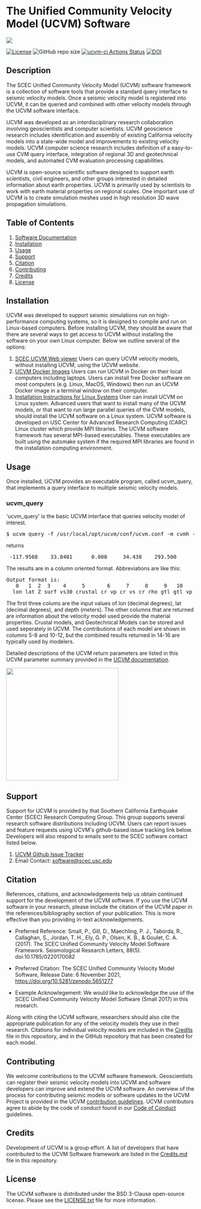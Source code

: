 # The Unified Community Velocity Model (UCVM) Software

<a href="https://github.com/sceccode/ucvm.git"><img src="https://github.com/sceccode/ucvm/wiki/images/ucvm_logo.png"></a>

[![License](https://img.shields.io/badge/License-BSD_3--Clause-blue.svg)](https://opensource.org/licenses/BSD-3-Clause)
![GitHub repo size](https://img.shields.io/github/repo-size/sceccode/ucvm)
[![ucvm-ci Actions Status](https://github.com/SCECcode/ucvm/workflows/ucvm-ci/badge.svg)](https://github.com/SCECcode/ucvm/actions)
[![DOI](https://zenodo.org/badge/358720931.svg)](https://zenodo.org/badge/latestdoi/358720931)


## Description 
The SCEC Unified Community Velocity Model (UCVM) software framework is a collection of software tools that provide a 
standard query interface to seismic velocity models. Once a seismic velocity model is registered into UCVM, it can 
be queried and combined with other velocity models through the UCVM software interface.

UCVM was developed as an interdisciplinary research collaboration involving geoscientists and 
computer scientists. UCVM geoscience research includes identification and assembly of existing California velocity 
models into a state-wide model and improvements to existing velocity models. UCVM computer science research includes 
definition of a easy-to-use CVM query interface, integration of regional 3D and geotechnical models, 
and automated CVM evaluation processing capabilities.

UCVM is open-source scientific software designed to support earth scientists, civil engineers, 
and other groups interested in detailed information about earth properties. 
UCVM is primarily used by scientists to work with earth material properties on regional scales. 
One important use of UCVM is to create simulation meshes used in high resolution 3D wave propagation simulations.

## Table of Contents
1. [Software Documentation](https://github.com/SCECcode/ucvm/wiki)
2. [Installation](#installation)
3. [Usage](#usage)
4. [Support](#support)
5. [Citation](#citation)
6. [Contributing](#contributing)
7. [Credits](#credits)
8. [License](#license)

## Installation
UCVM was developed to support seismic simulations run on high-performance computing systems, so it is designed to compile and run on Linux-based computers. Before installing UCVM, they should be aware that there are several ways to get access to UCVM without installing the software on your own Linux computer. Below we outline several of the options:
1. [SCEC UCVM Web viewer](http://moho.scec.org/UCVM_web/web/viewer.php) Users can query UCVM velocity models, without installing UCVM, using the UCVM website. 
2. [UCVM Docker Images](https://github.com/sceccode/ucvm_docker) Users can run UCVM in Docker on their local computers including laptops. Users can install free Docker software on most computers (e.g. Linux, MacOS, Windows) then run an UCVM Docker image in a terminal window on their computer. 
3. [Installation Instructions for Linux Systems](https://github.com/SCECcode/ucvm/wiki/How-to-Guides) User can install UCVM on Linux system. Advanced users that want to install many of the UCVM models, or that want to run large parallel queries of the CVM models, should install the UCVM software on a Linux system. UCVM software is developed on USC Center for Advanced Research Computing (CARC) Linux cluster which provide MPI libraries. The UCVM software framework has several MPI-based executables. These executables are built using the automake system if the required MPI libraries are found in the installation computing environment. 

## Usage 
Once installed, UCVM provides an executable program, called ucvm_query, that implements a query interface to multiple seismic velocity models.

### ucvm_query
'ucvm_query' is the basic UCVM interface that queries velocity model of interest.

<pre>
$ ucvm_query -f /usr/local/opt/ucvm/conf/ucvm.conf -m cvmh -l 33.84007,-117.95683,0.0
</pre>
returns
<pre>
 -117.9568    33.8401      0.000     34.438    293.500       cvmh   1238.170    120.690   1450.659       none      0.000      0.000      0.000      crust   1238.170    120.690   1450.65
</pre>

The results are in a column oriented format. Abbreviations are like this:
<pre>
Output format is:
   0   1  2  3    4     5       6     7     8     9   10      11    12       13     14      15     16
  lon lat Z surf vs30 crustal cr_vp cr_vs cr_rho gtl gtl_vp gtl_vs gtl_rho cmb_algo cmb_vp cmb_vs cmb_rho
</pre>

The first three colums are the input values of lon (decimal degrees), lat (decimal degrees), and depth (meters). The other columns that are returned are information about the velocity model used provide the material properties. Crustal models, and Geotechnical Models can be stored and used seperately in UCVM. The contributions of each model are shown in columns 5-8 and 10-12, but the combined results returned in 14-16 are typically used by modelers.

Detailed descriptions of the UCVM return parameters are listed in this UCVM parameter summary provided in the [UCVM documentation](https://github.com/sceccode/ucvm/wiki).

<a href="https://github.com/sceccode/ucvm/wiki/reference"><img src="https://github.com/sceccode/ucvm/wiki/images/UCVM_Query_Params.png" width="300"></a>

## Support
Support for UCVM is provided by that Southern California Earthquake Center (SCEC) Research Computing Group. This group supports several research software distributions including UCVM. Users can report issues and feature requests using UCVM's github-based issue tracking link below. Developers will also respond to emails sent to the SCEC software contact listed below.
1. [UCVM Github Issue Tracker](https://github.com/SCECcode/ucvm/issues)
2. Email Contact: software@scec.usc.edu

## Citation
References, citations, and acknowledgements help us obtain continued support for the development of the UCVM software. If you use the UCVM software in your research, please include the citation of the UCVM paper in the references/bibliography section of your publication. This is more effective than you providing in-text acknowledgements. 

* Preferred Reference: Small, P., Gill, D., Maechling, P. J., Taborda, R., Callaghan, S., Jordan, T. H., Ely, G. P., Olsen, K. B., & Goulet, C. A. (2017). The SCEC Unified Community Velocity Model Software Framework. Seismological Research Letters, 88(5). doi:10.1785/0220170082

* Preferred Citation: The SCEC Unified Community Velocity Model Software, Release Date: 6 November 2021, https://doi.org/10.5281/zenodo.5651277

* Example Acknowlegement: We would like to acknowledge the use of the SCEC Unified Community Velocity Model Software (Small 2017) in this research. 

Along with citing the UCVM software, researchers should also cite the appropriate publication for any of the velocity models they use in their research. Citations for individual velocity models are included in the [Credits](Credits.md) file in this repository, and in the GitHub repository that has been created for each model.

## Contributing
We welcome contributions to the UCVM software framework. 
Geoscientists can register their seismic velocity models into UCVM and software developers can 
improve and extend the UCVM software. An overview of the process for contributing seismic models or 
software updates to the UCVM Project is provided in the UCVM [contribution guidelines](CONTRIBUTING.md). 
UCVM contributors agree to abide by the code of conduct found in our [Code of Conduct](CODE_OF_CONDUCT.md) guidelines.

## Credits
Development of UCVM is a group effort. A list of developers that have contributed to the UCVM Software framework 
are listed in the [Credits.md](CREDITS.md) file in this repository.

## License
The UCVM software is distributed under the BSD 3-Clause open-source license. 
Please see the [LICENSE.txt](LICENSE.txt) file for more information.
